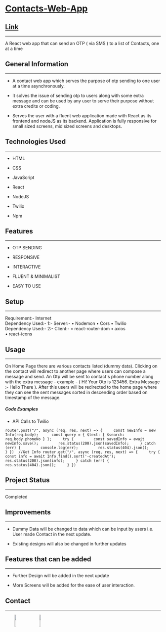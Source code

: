 <h1><a href="https://contact-ei3rjg16f-sauravionic.vercel.app/" target="_blank">Contacts-Web-App</a></h1>
<h2><a href="https://contact-ei3rjg16f-sauravionic.vercel.app/" target="_blank">Link</a></h2>
<hr><p>A React web app that can send an OTP ( via SMS ) to a list of Contacts, one at a time</p><h2>General Information</h2>
<hr>
<ul>
<li>A contact web app which serves the purpose of otp sending to one user at a time asynchronously.</li>
</ul><ul>
<li>It solves the issue of sending otp to users along with some extra message and can be used by any user to serve their purpose without extra credits or coding.</li>
</ul><ul>
<li>Serves the user with a fluent web application made with React as its frontend and nodeJS as its backend.
Application is fully responsive for small sized screens, mid sized screens and desktops.</li>
</ul><h2>Technologies Used</h2>
<hr><ul>
<li>HTML</li>
</ul><ul>
<li>CSS</li>
</ul><ul>
<li>JavaScript</li>
</ul><ul>
<li>React</li>
</ul><ul>
<li>NodeJS</li>
</ul><ul>
<li>Twilio</li>
</ul><ul>
<li>Npm</li>
</ul><h2>Features</h2>
<hr><ul>
<li>OTP SENDING</li>
</ul><ul>
<li>RESPONSIVE</li>
</ul><ul>
<li>INTERACTIVE</li>
</ul><ul>
<li>FLUENT &amp; MINIMALIST</li>
</ul><ul>
<li>EASY TO USE</li>
</ul><h2>Setup</h2>
<hr><p>Requirement:- Internet<br>
Dependency Used:- 1:- Server:- • Nodemon
• Cors
• Twilio<br>
Dependency Used:- 2:- Client:- • react-router-dom
• axios<br>
• react-icons</p><h2>Usage</h2>
<hr><p>On Home Page there are various contacts listed (dummy data). Clicking on the contact will redirect to another page where users can compose a message and send. An Otp will be sent to contact's phone number along with the extra message - example - ( Hi! Your Otp is 123456. Extra Message :- Hello There ). After this users will be redirected to the home page where they can see the sent messages sorted in descending order based on timestamp of the message.</p><h5>Code Examples</h5><ul>
<li>API Calls to Twilio</li>
</ul><p><code>router.post("/", async (req, res, next) =&gt; {     const newInfo = new Info(req.body);      const query = { $text: { $search: req.body.phoneNo } };     try {         const savedInfo = await newInfo.save();         res.status(200).json(savedInfo);     } catch (err) {         console.log(err);         res.status(404).json();     } })  //Get Info router.get("/", async (req, res, next) =&gt; {     try {         const info = await Info.find().sort('-createdAt');         res.status(200).json(info);     } catch (err) {         res.status(404).json();     } })</code></p><h2>Project Status</h2>
<hr><p>Completed</p><h2>Improvements</h2>
<hr><ul>
<li>Dummy Data will be changed to data which can be input by users i.e. User made Contact in the next update.</li>
</ul><ul>
<li>Existing designs will also be changed in further updates</li>
</ul><h2>Features that can be added</h2>
<hr><ul>
<li>Further Design will be added in the next update</li>
</ul><ul>
<li>More Screens will be added for the ease of user interaction.</li>
</ul><h2>Contact</h2>
<hr><p><span style="margin-right: 30px;"></span><a href="https://www.linkedin.com/in/saurav-srivastava-4b71b5188/"><img target="_blank" src="https://cdn.jsdelivr.net/gh/devicons/devicon/icons/linkedin/linkedin-original.svg" style="width: 10%;"></a><span style="margin-right: 30px;"></span><a href="https://github.com/Sauravionic"><img target="_blank" src="https://cdn.jsdelivr.net/gh/devicons/devicon/icons/github/github-original.svg" style="width: 10%;"></a></p>